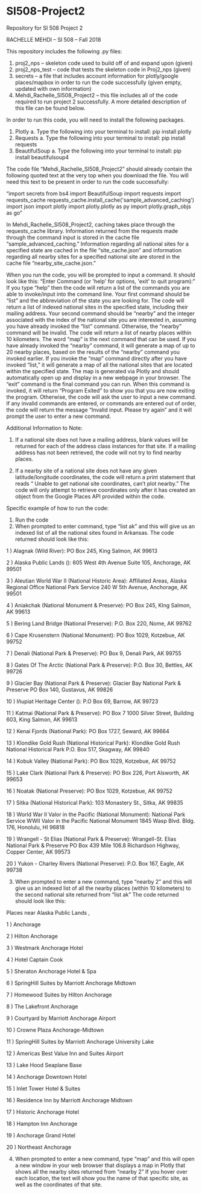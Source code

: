 # SI508-Project2
Repository for SI 508 Project 2

RACHELLE MEHDI – SI 508 – Fall 2018

This repository includes the following .py files: 
1.	proj2_nps – skeleton code used to build off of and expand upon (given)
2.	proj2_nps_test – code that tests the skeleton code in Proj2_nps (given)
3.	secrets – a file that includes account information for plotly/google places/mapbox in order to run the code successfully (given empty, updated with own information)
4.	Mehdi_Rachelle_SI508_Project2 – this file includes all of the code required to run project 2 successfully. A more detailed description of this file can be found below.

In order to run this code, you will need to install the following packages.
1.	Plotly
a.	Type the following into your terminal to install:  pip install plotly 
2.	Requests
a.	Type the following into your terminal to install: pip install requests
3.	BeautifulSoup
a.	Type the following into your terminal to install: pip install beautifulsoup4 

The code file “Mehdi_Rachelle_SI508_Project2” should already contain the following quoted text at the very top when you download the file. You will need this text to be present in order to run the code successfully: 

“import secrets
from bs4 import BeautifulSoup
import requests
import requests_cache
requests_cache.install_cache('sample_advanced_caching')
import json
import plotly
import plotly.plotly as py
import plotly.graph_objs as go”
 

In Mehdi_Rachelle_SI508_Project2,  caching takes place through the requests_cache library. Information returned from the requests made through the command input is stored in the cache file “sample_advanced_caching.” Information regarding all national sites for a specified state are cached in the file “site_cache.json” and information regarding all nearby sites for a specified national site are stored in the cache file “nearby_site_cache.json.” 

When you run the code, you will be prompted to input a command. It should look like this: “Enter Command (or 'help' for options, 'exit' to quit program):” If you type “help” then the code will return a list of the commands you are able to invoke/input into the command line. Your first command should be “list” and the abbreviation of the state you are looking for. The code will return a list of indexed national sites in the specified state, including their mailing address. Your second command should be “nearby” and the integer associated with the index of the national site you are interested in, assuming you have already invoked the “list” command. Otherwise, the “nearby” command will be invalid. The code will return a list of nearby places within 10 kilometers. The word “map” is the next command that can be used. If you have already invoked the “nearby” command, it will generate a map of up to 20 nearby places, based on the results of the “nearby” command you invoked earlier. If you invoke the “map” command directly after you have invoked “list,” it will generate a map of all the national sites that are located within the specified state. The map is generated via Plotly and should automatically open up and display in a new webpage in your browser. The “exit” command is the final command you can run. When this command is invoked, it will return “Program Exited” to show you that you are now exiting the program. Otherwise, the code will ask the user to input a new command. If any invalid commands are entered, or commands are entered out of order, the code will return the message “Invalid input. Please try again” and it will prompt the user to enter a new command.



Additional Information to Note: 

1.	If a national site does not have a mailing address, blank values will be returned for each of the address class instances for that site. If a mailing address has not been retrieved, the code will not try to find nearby places.

2.	If a nearby site of a national site does not have any given latitude/longitude coordinates, the code will return a print statement that reads “ Unable to get national site coordinates, can’t plot nearby.” The code will only attempt to retrieve coordinates only after it has created an object from the Google Places API provided within the code. 



Specific example of how to run the code: 

1.	Run the code 
2.	When prompted to enter command, type “list ak” and this will give us an indexed list of all the national sites found in Arkansas. The code returned should look like this: 

1 )  Alagnak (Wild River): PO Box 245, King Salmon, AK 99613 

2 )  Alaska Public Lands (): 605 West 4th Avenue
Suite 105, Anchorage, AK 99501 

3 )  Aleutian World War II (National Historic Area): Affiliated Areas, Alaska Regional Office
National Park Service
240 W 5th Avenue, Anchorage, AK 99501 

4 )  Aniakchak (National Monument & Preserve): PO Box 245, KIng Salmon, AK 99613 

5 )  Bering Land Bridge (National Preserve): P.O. Box 220, Nome, AK 99762 

6 )  Cape Krusenstern (National Monument): PO Box 1029, Kotzebue, AK 99752 

7 )  Denali (National Park & Preserve): PO Box 9, Denali Park, AK 99755 

8 )  Gates Of The Arctic (National Park & Preserve): P.O. Box 30, Bettles, AK 99726 

9 )  Glacier Bay (National Park & Preserve): Glacier Bay National Park & Preserve
PO Box 140, Gustavus, AK 99826 

10 )  Iñupiat Heritage Center (): P.O Box 69, Barrow, AK 99723 

11 )  Katmai (National Park & Preserve): PO Box 7
1000 Silver Street, Building 603, King Salmon, AK 99613 

12 )  Kenai Fjords (National Park): PO Box 1727, Seward, AK 99664 

13 )  Klondike Gold Rush (National Historical Park): Klondike Gold Rush National Historical Park
P.O. Box 517, Skagway, AK 99840 

14 )  Kobuk Valley (National Park): PO Box 1029, Kotzebue, AK 99752 

15 )  Lake Clark (National Park & Preserve): PO Box 226, Port Alsworth, AK 99653 

16 )  Noatak (National Preserve): PO Box 1029, Kotzebue, AK 99752 

17 )  Sitka (National Historical Park): 103 Monastery St., Sitka, AK 99835 

18 )  World War II Valor in the Pacific (National Monument): National Park Service
WWII Valor in the Pacific National Monument
1845 Wasp Blvd. Bldg. 176, Honolulu, HI 96818 

19 )  Wrangell - St Elias (National Park & Preserve): Wrangell-St. Elias National Park & Preserve
PO Box 439
Mile 106.8 Richardson Highway, Copper Center, AK 99573 

20 )  Yukon - Charley Rivers (National Preserve): P.O. Box 167, Eagle, AK 99738


3. When prompted to enter a new command, type “nearby 2” and this will give us an indexed list of all the nearby places (within 10 kilometers) to the second national site returned from “list ak” 
The code returned should look like this:

Places near  Alaska Public Lands ,  

1 )  Anchorage 

2 )  Hilton Anchorage 

3 )  Westmark Anchorage Hotel 

4 )  Hotel Captain Cook 

5 )  Sheraton Anchorage Hotel & Spa 

6 )  SpringHill Suites by Marriott Anchorage Midtown 

7 )  Homewood Suites by Hilton Anchorage 

8 )  The Lakefront Anchorage 

9 )  Courtyard by Marriott Anchorage Airport 

10 )  Crowne Plaza Anchorage-Midtown 

11 )  SpringHill Suites by Marriott Anchorage University Lake 

12 )  Americas Best Value Inn and Suites Airport 

13 )  Lake Hood Seaplane Base 

14 )  Anchorage Downtown Hotel 

15 )  Inlet Tower Hotel & Suites 

16 )  Residence Inn by Marriott Anchorage Midtown 

17 )  Historic Anchorage Hotel 

18 )  Hampton Inn Anchorage 

19 )  Anchorage Grand Hotel 

20 )  Northeast Anchorage


4. When prompted to enter a new command, type “map” and this will open a new window in your web browser that displays a map in Plotly that shows all the nearby sites returned from “nearby 2”
If you hover over each location, the text will show you the name of that specific site, as well as the coordinates of that site.

